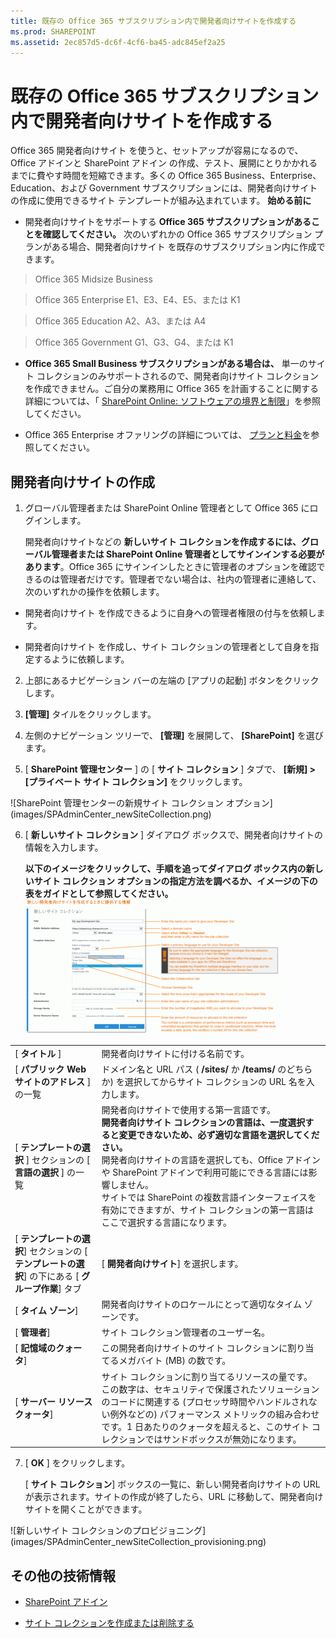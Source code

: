 ```yaml
---
title: 既存の Office 365 サブスクリプション内で開発者向けサイトを作成する
ms.prod: SHAREPOINT
ms.assetid: 2ec857d5-dc6f-4cf6-ba45-adc845ef2a25
---
```



# 既存の Office 365 サブスクリプション内で開発者向けサイトを作成する
Office 365 開発者向けサイト を使うと、セットアップが容易になるので、Office アドインと SharePoint アドイン の作成、テスト、展開にとりかかれるまでに費やす時間を短縮できます。多くの Office 365 Business、Enterprise、Education、および Government サブスクリプションには、開発者向けサイト の作成に使用できるサイト テンプレートが組み込まれています。
 **始める前に**
  
    
    


- 開発者向けサイトをサポートする **Office 365 サブスクリプションがあることを確認してください。** 次のいずれかの Office 365 サブスクリプション プランがある場合、開発者向けサイト を既存のサブスクリプション内に作成できます。
    

  
    
    
> Office 365 Midsize Business
    
  

  
    
    
> Office 365 Enterprise E1、E3、E4、E5、または K1
    
  

  
    
    
> Office 365 Education A2、A3、または A4
    
  

  
    
    
> Office 365 Government G1、G3、G4、または K1
    
  
- **Office 365 Small Business サブスクリプションがある場合は、** 単一のサイト コレクションのみサポートされるので、開発者向けサイト コレクションを作成できません。ご自分の業務用に Office 365 を計画することに関する詳細については、「 [SharePoint Online: ソフトウェアの境界と制限](http://office.microsoft.com/ja-jp/office365-sharepoint-online-enterprise-help/sharepoint-online-software-boundaries-and-limits-HA102694293.aspx)」を参照してください。
    
  
- Office 365 Enterprise オファリングの詳細については、 [プランと料金](http://products.office.com/ja-jp/business/office-365-enterprise-e1-business-software)を参照してください。
    
  

## 開発者向けサイトの作成
<a name="bk_createdevsite"> </a>


1. グローバル管理者または SharePoint Online 管理者として Office 365 にログインします。
    
    開発者向けサイトなどの **新しいサイト コレクションを作成するには、グローバル管理者または SharePoint Online 管理者としてサインインする必要があります**。Office 365 にサインインしたときに管理者のオプションを確認できるのは管理者だけです。管理者でない場合は、社内の管理者に連絡して、次のいずれかの操作を依頼します。
    
  - 開発者向けサイト を作成できるように自身への管理者権限の付与を依頼します。
    
  
  - 開発者向けサイト を作成し、サイト コレクションの管理者として自身を指定するように依頼します。
    
  
2. 上部にあるナビゲーション バーの左端の [アプリの起動] ボタンをクリックします。
    
  
3. **[管理]** タイルをクリックします。
    
  
4. 左側のナビゲーション ツリーで、 **[管理]** を展開して、 **[SharePoint]** を選びます。
    
  
5. [ **SharePoint 管理センター** ] の [ **サイト コレクション** ] タブで、 **[新規] > [プライベート サイト コレクション]** をクリックします。
    
!\[SharePoint 管理センターの新規サイト コレクション オプション](images/SPAdminCenter_newSiteCollection.png)
  

  

  
6. [ **新しいサイト コレクション** ] ダイアログ ボックスで、開発者向けサイトの情報を入力します。
    
    **以下のイメージをクリックして、手順を追ってダイアログ ボックス内の新しいサイト コレクション オプションの指定方法を調べるか、イメージの下の表をガイドとして参照してください。**
     [![クリックすると新しいサイト コレクションのオプションにズームする](images/SPAdminCenter_newSiteCollection_options_ZoomIt.gif)](http://go.microsoft.com/fwlink/?LinkId=400960)

|||
|:-----|:-----|
|[ **タイトル** ] <br/> |開発者向けサイトに付ける名前です。  <br/> |
|[ **パブリック Web サイトのアドレス** ] の一覧 <br/> |ドメイン名と URL パス ( **/sites/** か **/teams/** のどちらか) を選択してからサイト コレクションの URL 名を入力します。 <br/> |
|[ **テンプレートの選択** ] セクションの [ **言語の選択** ] の一覧 <br/> |開発者向けサイトで使用する第一言語です。  <br/> **開発者向けサイト コレクションの言語は、一度選択すると変更できないため、必ず適切な言語を選択してください。** <br/> 開発者向けサイトの言語を選択しても、Office アドインや SharePoint アドインで利用可能にできる言語には影響しません。  <br/> サイトでは SharePoint の複数言語インターフェイスを有効にできますが、サイト コレクションの第一言語はここで選択する言語になります。  <br/> |
|[ **テンプレートの選択**] セクションの [ **テンプレートの選択**] の下にある [ **グループ作業**] タブ  <br/> |[ **開発者向けサイト**] を選択します。  <br/> |
|[ **タイム ゾーン**]  <br/> |開発者向けサイトのロケールにとって適切なタイム ゾーンです。  <br/> |
|[ **管理者**]  <br/> |サイト コレクション管理者のユーザー名。  <br/> |
|[ **記憶域のクォータ**]  <br/> |この開発者向けサイトのサイト コレクションに割り当てるメガバイト (MB) の数です。  <br/> |
|[ **サーバー リソース クォータ**]  <br/> |サイト コレクションに割り当てるリソースの量です。  <br/> この数字は、セキュリティで保護されたソリューションのコードに関連する (プロセッサ時間やハンドルされない例外などの) パフォーマンス メトリックの組み合わせです。1 日あたりのクォータを超えると、このサイト コレクションではサンドボックスが無効になります。  <br/> |
   
7. [ **OK** ] をクリックします。
    
    [ **サイト コレクション**] ボックスの一覧に、新しい開発者向けサイトの URL が表示されます。サイトの作成が終了したら、URL に移動して、開発者向けサイトを開くことができます。
    
!\[新しいサイト コレクションのプロビジョニング](images/SPAdminCenter_newSiteCollection_provisioning.png)
  

  

  

## その他の技術情報
<a name="bk_addresources"> </a>


-  [SharePoint アドイン](sharepoint-add-ins.md)
    
  
-  [サイト コレクションを作成または削除する](http://office.microsoft.com/ja-jp/office365-sharepoint-online-enterprise-help/create-or-delete-a-site-collection-HA102772354.aspx?CTT=1)
    
  

